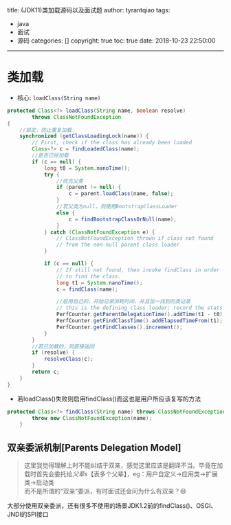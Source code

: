 title: (JDK11)类加载源码以及面试题
author: tyrantqiao
tags:
  - java
  - 面试
  - 源码
categories: []
copyright: true
toc: true
date: 2018-10-23 22:50:00
---

# 类加载

- 核心: `loadClass(String name)`

``` java
protected Class<?> loadClass(String name, boolean resolve)
        throws ClassNotFoundException
{
    //锁定，防止重复加载
    synchronized (getClassLoadingLock(name)) {
        // First, check if the class has already been loaded
        Class<?> c = findLoadedClass(name);
        //是否已经加载
        if (c == null) {
            long t0 = System.nanoTime();
            try {
                //优先父类
                if (parent != null) {
                    c = parent.loadClass(name, false);
                }
                //若父类为null，则使用BootstrapClassLoader
                else {
                    c = findBootstrapClassOrNull(name);
                }
            } catch (ClassNotFoundException e) {
                // ClassNotFoundException thrown if class not found
                // from the non-null parent class loader
            }

            if (c == null) {
                // If still not found, then invoke findClass in order
                // to find the class.
                long t1 = System.nanoTime();
                c = findClass(name);

                //启用自己的，开始记录消耗时间，并且加一找到的类记录
                // this is the defining class loader; record the stats
                PerfCounter.getParentDelegationTime().addTime(t1 - t0);
                PerfCounter.getFindClassTime().addElapsedTimeFrom(t1);
                PerfCounter.getFindClasses().increment();
            }
        }
        //若已加载的，则直接返回
        if (resolve) {
            resolveClass(c);
        }
        return c;
    }
}
```

- 若loadClass()失败则启用findClass()而这也是用户所应该复写的方法

``` java
protected Class<?> findClass(String name) throws ClassNotFoundException {
        throw new ClassNotFoundException(name);
    }
```

## 双亲委派机制[Parents Delegation Model]

> 这里我觉得理解上时不能纠结于双亲，感觉这里应该是翻译不当。毕竟在加载时首先会委托给*父辈s*【表多个父辈】，eg：用户自定义->应用类->扩展类->启动类  
而不是所谓的“双亲”委派，有时面试还会问为什么有双亲？:smile:

大部分使用双亲委派，还有很多不使用的场景JDK1.2前的findClass()、OSGI、JNDI的SPI接口